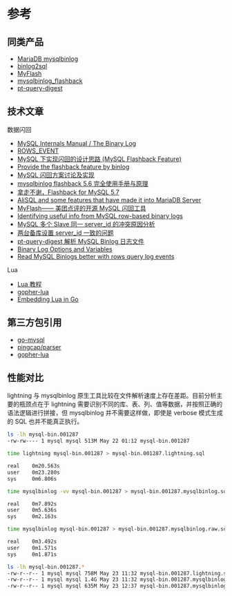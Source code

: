 # 参考

## 同类产品

* [MariaDB mysqlbinlog](https://mariadb.com/kb/en/library/flashback/)
* [binlog2sql](https://github.com/danfengcao/binlog2sql)
* [MyFlash](https://github.com/Meituan-Dianping/MyFlash)
* [mysqlbinlog_flashback](https://github.com/58daojia-dba/mysqlbinlog_flashback)
* [pt-query-digest](https://www.percona.com/doc/percona-toolkit/LATEST/pt-query-digest.html)

## 技术文章

数据闪回

* [MySQL Internals Manual  /  The Binary Log](https://dev.mysql.com/doc/internals/en/binary-log.html)
* [ROWS_EVENT](https://dev.mysql.com/doc/internals/en/rows-event.html)
* [MySQL 下实现闪回的设计思路 (MySQL Flashback Feature)](http://www.penglixun.com/tech/database/mysql_flashback_feature.html)
* [Provide the flashback feature by binlog](https://bugs.mysql.com/bug.php?id=65178)
* [MySQL 闪回方案讨论及实现](https://dinglin.iteye.com/blog/1539167)
* [mysqlbinlog flashback 5.6 完全使用手册与原理](http://www.cnblogs.com/youge-OneSQL/p/5249736.html)
* [拿走不谢，Flashback for MySQL 5.7](http://t.cn/E9ZH8sU)
* [AliSQL and some features that have made it into MariaDB Server](https://mariadb.com/resources/blog/alisql-and-some-features-that-have-made-it-into-mariadb-server/)
* [MyFlash—— 美团点评的开源 MySQL 闪回工具](http://t.cn/RjRbjpM)
* [Identifying useful info from MySQL row-based binary logs](https://www.percona.com/blog/2015/01/20/identifying-useful-information-mysql-row-based-binary-logs/)
* [MySQL 多个 Slave 同一 server_id 的冲突原因分析](http://www.penglixun.com/tech/database/mysql_multi_slave_same_serverid.html)
* [两台备库设置 server_id 一致的问题](https://win-man.github.io/2017/07/11/两台备库设置server-id一致的问题/)
* [pt-query-digest 解析 MySQL Binlog 日志文件](https://blog.csdn.net/dba_waterbin/article/details/14453255)
* [Binary Log Options and Variables](https://dev.mysql.com/doc/refman/5.6/en/replication-options-binary-log.html)
* [Read MySQL Binlogs better with rows query log events](https://mydbops.wordpress.com/2017/08/02/read-mysql-binlogs-better-with-binlog_rows_query_log_events/)

Lua

* [Lua 教程](https://www.runoob.com/lua/lua-tutorial.html)
* [gopher-lua](https://github.com/yuin/gopher-lua)
* [Embedding Lua in Go](https://otm.github.io/2015/07/embedding-lua-in-go/)

## 第三方包引用

* [go-mysql](https://github.com/siddontang/go-mysql)
* [pingcap/parser](https://github.com/pingcap/parser)
* [gopher-lua](https://github.com/yuin/gopher-lua)

## 性能对比

lightning 与 mysqlbinlog 原生工具比较在文件解析速度上存在差距。目前分析主要的瓶颈点在于 lightning 需要识别不同的库、表、列、值等数据，并按照正确的语法逻辑进行拼接，但 mysqlbinlog 并不需要这样做，即使是 verbose 模式生成的 SQL 也并不能真正执行。

```bash
ls -lh mysql-bin.001287
-rw-rw---- 1 mysql mysql 513M May 22 01:12 mysql-bin.001287

time lightning mysql-bin.001287 > mysql-bin.001287.lightning.sql

real    0m20.563s
user    0m23.280s
sys     0m6.806s

time mysqlbinlog -vv mysql-bin.001287 > mysql-bin.001287.mysqlbinlog.sql

real    0m7.892s
user    0m5.636s
sys     0m2.163s

time mysqlbinlog mysql-bin.001287 > mysql-bin.001287.mysqlbinlog.raw.sql

real    0m3.492s
user    0m1.571s
sys     0m1.871s

ls -lh mysql-bin.001287.*
-rw-r--r-- 1 mysql mysql 758M May 23 11:32 mysql-bin.001287.lightning.sql
-rw-r--r-- 1 mysql mysql 1.4G May 23 11:32 mysql-bin.001287.mysqlbinlog.sql
-rw-r--r-- 1 mysql mysql 635M May 23 12:37 mysql-bin.001287.mysqlbinlog.raw.sql
```
